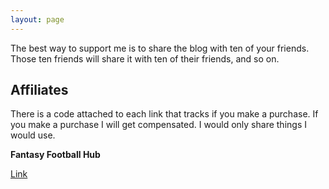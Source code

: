 ```yaml
---
layout: page
---
```


The best way to support me is to share the blog with ten of your friends. Those ten friends will share it with ten of their friends, and so on.

## Affiliates 

There is a code attached to each link that tracks if you make a purchase. If you make a purchase I will get compensated. I would only share things I would use.

**Fantasy Football Hub**

 
[Link](https://fantasyfootballhub.co.uk/join?via=tacticsjournal)



